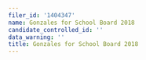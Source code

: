 ```yaml
---
filer_id: '1404347'
name: Gonzales for School Board 2018
candidate_controlled_id: ''
data_warning: ''
title: Gonzales for School Board 2018
---
```

